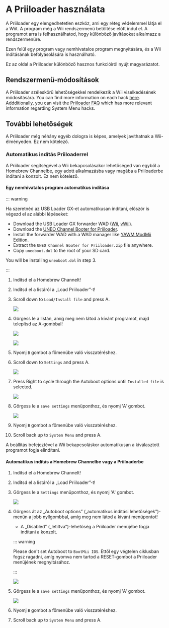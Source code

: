 # A Priiloader használata

A Priiloader egy elengedhetetlen eszköz, ami egy réteg védelemmel látja el a Wiit. A program még a Wii rendszermenü betöltése előtt indul el. A programot arra is felhasználhatod, hogy különböző javításokat alkalmazz a rendszermenüre.

Ezen felül egy program vagy nemhivatalos program megnyitására, és a Wii indításának befolyásolására is használható.

Ez az oldal a Priiloader különböző hasznos funkcióiról nyújt magyarázatot.

## Rendszermenü-módosítások

A Priiloader széleskörű lehetőségekkel rendelkezik a Wii viselkedésének módosítására. You can find more information on each hack [here](https://dacotaco.github.io/priiloader/docs/HACKS.html#currently-supported-hacks). Addditionally, you can visit the [Priiloader FAQ](https://dacotaco.github.io/priiloader/docs/FAQ.html) which has more relevant information regarding System Menu hacks.

## További lehetőségek

A Priiloader még néhány egyéb dologra is képes, amelyek javíthatnak a Wii-élményeden. Ez nem kötelező.

### Automatikus indítás Priiloaderrel

A Priiloader segítségével a Wii bekapcsolásakor lehetőséged van egyből a Homebrew Channelbe, egy adott alkalmazásba vagy magába a Priiloaderbe indítani a konzolt. Ez nem kötelező.

#### Egy nemhivatalos program automatikus indítása

::: warning

Ha szeretnéd az USB Loader GX-et automatikusan indítani, először is végezd el az alábbi lépéseket:

- Download the USB Loader GX forwarder WAD ([Wii](https://github.com/wiidev/usbloadergx/raw/updates/USBLoaderGX_forwarder%5BUNEO%5D_Wii.wad), [vWii](https://github.com/wiidev/usbloadergx/raw/updates/USBLoaderGX_forwarder%5BUNEO%5D_vWii.wad)).
- Download the [UNEO Channel Booter for Priiloader](https://sourceforge.net/projects/usbloadergx/files/Releases/Forwarders%20dols/UNEO%20Channel%20Booter%20for%20Priiloader.zip/download).
- Install the forwarder WAD with a WAD manager like [YAWM ModMii Edition](yawmme).
- Extract the `UNEO Channel Booter for Priiloader.zip` file anywhere.
- Copy `uneoboot.dol` to the root of your SD card.

You will be installing `uneoboot.dol` in step 3.

:::

1. Indítsd el a Homebrew Channelt!

2. Indítsd el a listáról a „Load Priiloader”-t!

3. Scroll down to `Load/Install file` and press A.

   ![](/images/priiloader/menu_install_file.png)

4. Görgess le a listán, amíg meg nem látod a kívánt programot, majd telepítsd az A-gombbal!

   ![](/images/priiloader/installing_file.png)

   ![](/images/priiloader/installing_file_ok.png)

5. Nyomj `B` gombot a főmenübe való visszatéréshez.

6. Scroll down to `Settings` and press A.

   ![](/images/priiloader/menu_settings.png)

7. Press Right to cycle through the Autoboot options until `Installed file` is selected.

   ![](/images/priiloader/autoboot_installed_file.png)

8. Görgess le a `save settings` menüponthoz, és nyomj 'A' gombot.

   ![](/images/priiloader/settings_save.png)

9. Nyomj `B` gombot a főmenübe való visszatéréshez.

10. Scroll back up to `System Menu` and press A.

A beállítás befejeztével a Wii bekapcsoláskor automatikusan a kiválasztott programot fogja elindítani.

#### Automatikus indítás a Homebrew Channelbe vagy a Priiloaderbe

1. Indítsd el a Homebrew Channelt!

2. Indítsd el a listáról a „Load Priiloader”-t!

3. Görgess le a `Settings` menüponthoz, és nyomj 'A' gombot.

   ![](/images/priiloader/menu_settings.png)

4. Görgess át az „Autoboot options” („automatikus indítási lehetőségek”)-menün a jobb nyílgombbal, amíg meg nem látod a kívánt menüpontot!

   - A „Disabled” („letiltva”)-lehetőség a Priiloader menüjébe fogja indítani a konzolt.

   ::: warning

   Please don't set Autoboot to `BootMii IOS`. Ettől egy végtelen ciklusban fogsz ragadni, amíg nyomva nem tartod a RESET-gombot a Priiloader menüjének megnyitásához.

   :::

   ![](/images/priiloader/autoboot_disabled.png)

5. Görgess le a `save settings` menüponthoz, és nyomj 'A' gombot.

   ![](/images/priiloader/settings_save.png)

6. Nyomj `B` gombot a főmenübe való visszatéréshez.

7. Scroll back up to `System Menu` and press A.
